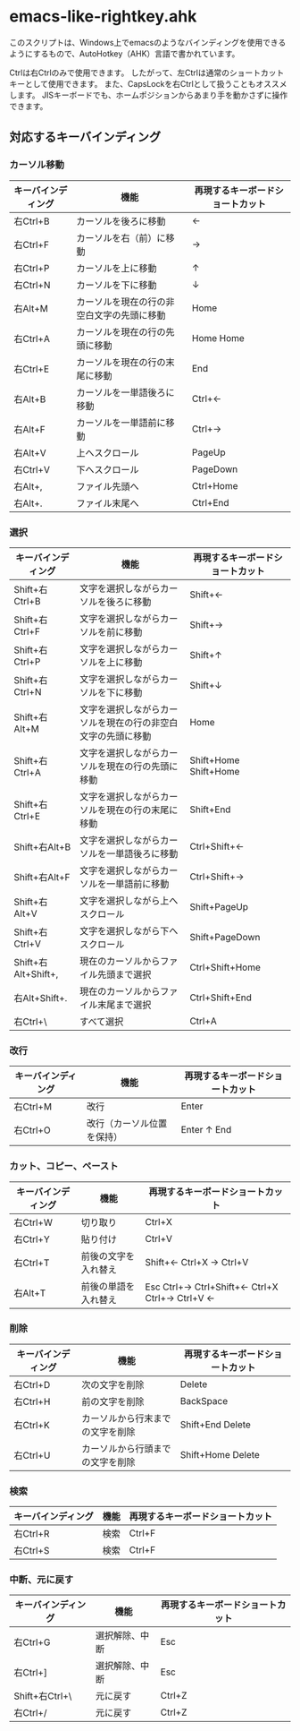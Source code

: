 # emacs-like-rightkey.ahk

このスクリプトは、Windows上でemacsのようなバインディングを使用できるようにするもので、AutoHotkey（AHK）言語で書かれています。

Ctrlは右Ctrlのみで使用できます。
したがって、左Ctrlは通常のショートカットキーとして使用できます。
また、CapsLockを右Ctrlとして扱うこともオススメします。
JISキーボードでも、ホームポジションからあまり手を動かさずに操作できます。

## 対応するキーバインディング

### カーソル移動

| キーバインディング | 機能                                       | 再現するキーボードショートカット |
| ------------------ | ------------------------------------------ | -------------------------------- |
| 右Ctrl+B           | カーソルを後ろに移動                       | ←                                |
| 右Ctrl+F           | カーソルを右（前）に移動                   | →                                |
| 右Ctrl+P           | カーソルを上に移動                         | ↑                                |
| 右Ctrl+N           | カーソルを下に移動                         | ↓                                |
| 右Alt+M            | カーソルを現在の行の非空白文字の先頭に移動 | Home                             |
| 右Ctrl+A           | カーソルを現在の行の先頭に移動             | Home Home                        |
| 右Ctrl+E           | カーソルを現在の行の末尾に移動             | End                              |
| 右Alt+B            | カーソルを一単語後ろに移動                 | Ctrl+←                           |
| 右Alt+F            | カーソルを一単語前に移動                   | Ctrl+→                           |
| 右Alt+V            | 上へスクロール                             | PageUp                           |
| 右Ctrl+V           | 下へスクロール                             | PageDown                         |
| 右Alt+,            | ファイル先頭へ                             | Ctrl+Home                        |
| 右Alt+.            | ファイル末尾へ                             | Ctrl+End                         |

### 選択

| キーバインディング  | 機能                                                         | 再現するキーボードショートカット |
| ------------------- | ------------------------------------------------------------ | -------------------------------- |
| Shift+右Ctrl+B      | 文字を選択しながらカーソルを後ろに移動                       | Shift+←                          |
| Shift+右Ctrl+F      | 文字を選択しながらカーソルを前に移動                         | Shift+→                          |
| Shift+右Ctrl+P      | 文字を選択しながらカーソルを上に移動                         | Shift+↑                          |
| Shift+右Ctrl+N      | 文字を選択しながらカーソルを下に移動                         | Shift+↓                          |
| Shift+右Alt+M       | 文字を選択しながらカーソルを現在の行の非空白文字の先頭に移動 | Home                             |
| Shift+右Ctrl+A      | 文字を選択しながらカーソルを現在の行の先頭に移動             | Shift+Home Shift+Home            |
| Shift+右Ctrl+E      | 文字を選択しながらカーソルを現在の行の末尾に移動             | Shift+End                        |
| Shift+右Alt+B       | 文字を選択しながらカーソルを一単語後ろに移動                 | Ctrl+Shift+←                     |
| Shift+右Alt+F       | 文字を選択しながらカーソルを一単語前に移動                   | Ctrl+Shift+→                     |
| Shift+右Alt+V       | 文字を選択しながら上へスクロール                             | Shift+PageUp                     |
| Shift+右Ctrl+V      | 文字を選択しながら下へスクロール                             | Shift+PageDown                   |
| Shift+右Alt+Shift+, | 現在のカーソルからファイル先頭まで選択                       | Ctrl+Shift+Home                  |
| 右Alt+Shift+.       | 現在のカーソルからファイル末尾まで選択                       | Ctrl+Shift+End                   |
| 右Ctrl+\            | すべて選択                                                   | Ctrl+A                           |

### 改行

| キーバインディング | 機能                       | 再現するキーボードショートカット |
| ------------------ | -------------------------- | -------------------------------- |
| 右Ctrl+M           | 改行                       | Enter                            |
| 右Ctrl+O           | 改行（カーソル位置を保持） | Enter ↑ End                      |

### カット、コピー、ペースト

| キーバインディング | 機能                 | 再現するキーボードショートカット               |
| ------------------ | -------------------- | ---------------------------------------------- |
| 右Ctrl+W           | 切り取り             | Ctrl+X                                         |
| 右Ctrl+Y           | 貼り付け             | Ctrl+V                                         |
| 右Ctrl+T           | 前後の文字を入れ替え | Shift+← Ctrl+X → Ctrl+V                        |
| 右Alt+T            | 前後の単語を入れ替え | Esc Ctrl+→ Ctrl+Shift+← Ctrl+X Ctrl+→ Ctrl+V ← |

### 削除

| キーバインディング | 機能                             | 再現するキーボードショートカット |
| ------------------ | -------------------------------- | -------------------------------- |
| 右Ctrl+D           | 次の文字を削除                   | Delete                           |
| 右Ctrl+H           | 前の文字を削除                   | BackSpace                        |
| 右Ctrl+K           | カーソルから行末までの文字を削除 | Shift+End Delete                 |
| 右Ctrl+U           | カーソルから行頭までの文字を削除 | Shift+Home Delete                |

### 検索

| キーバインディング | 機能 | 再現するキーボードショートカット |
| ------------------ | ---- | -------------------------------- |
| 右Ctrl+R           | 検索 | Ctrl+F                           |
| 右Ctrl+S           | 検索 | Ctrl+F                           |

### 中断、元に戻す

| キーバインディング | 機能           | 再現するキーボードショートカット |
| ------------------ | -------------- | -------------------------------- |
| 右Ctrl+G           | 選択解除、中断 | Esc                              |
| 右Ctrl+]           | 選択解除、中断 | Esc                              |
| Shift+右Ctrl+\     | 元に戻す       | Ctrl+Z                           |
| 右Ctrl+/           | 元に戻す       | Ctrl+Z                           |
